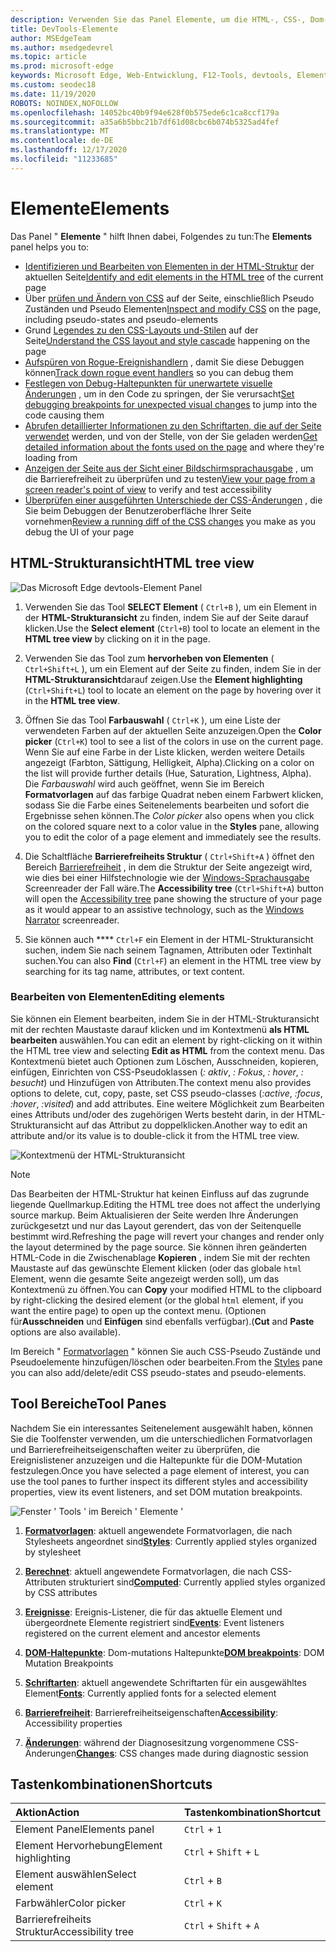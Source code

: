 ```yaml
---
description: Verwenden Sie das Panel Elemente, um die HTML-, CSS-, Dom-und Barrierefreiheit Ihrer Seite zu überprüfen.
title: DevTools-Elemente
author: MSEdgeTeam
ms.author: msedgedevrel
ms.topic: article
ms.prod: microsoft-edge
keywords: Microsoft Edge, Web-Entwicklung, F12-Tools, devtools, Elemente, HTML, CSS, Dom-Haltepunkte, Ereignisse, Barrierefreiheit
ms.custom: seodec18
ms.date: 11/19/2020
ROBOTS: NOINDEX,NOFOLLOW
ms.openlocfilehash: 14052bc40b9f94e628f0b575ede6c1ca8ccf179a
ms.sourcegitcommit: a35a6b5bbc21b7df61d08cbc6b074b5325ad4fef
ms.translationtype: MT
ms.contentlocale: de-DE
ms.lasthandoff: 12/17/2020
ms.locfileid: "11233685"
---
```

# <span data-ttu-id="708ef-104">Elemente</span><span class="sxs-lookup"><span data-stu-id="708ef-104">Elements</span></span>

<span data-ttu-id="708ef-105">Das Panel " **Elemente** " hilft Ihnen dabei, Folgendes zu tun:</span><span class="sxs-lookup"><span data-stu-id="708ef-105">The **Elements** panel helps you to:</span></span>

* <span data-ttu-id="708ef-106">[Identifizieren und Bearbeiten von Elementen in der HTML-Struktur](#html-tree-view) der aktuellen Seite</span><span class="sxs-lookup"><span data-stu-id="708ef-106">[Identify and edit elements in the HTML tree](#html-tree-view) of the current page</span></span>
* <span data-ttu-id="708ef-107">Über [prüfen und Ändern von CSS](./elements/styles.md) auf der Seite, einschließlich Pseudo Zuständen und Pseudo Elementen</span><span class="sxs-lookup"><span data-stu-id="708ef-107">[Inspect and modify CSS](./elements/styles.md) on the page, including pseudo-states and pseudo-elements</span></span>
* <span data-ttu-id="708ef-108">Grund [Legendes zu den CSS-Layouts und-Stilen](./elements/computed.md) auf der Seite</span><span class="sxs-lookup"><span data-stu-id="708ef-108">[Understand the CSS layout and style cascade](./elements/computed.md) happening on the page</span></span>
* <span data-ttu-id="708ef-109">[Aufspüren von Rogue-Ereignishandlern](./elements/events.md) , damit Sie diese Debuggen können</span><span class="sxs-lookup"><span data-stu-id="708ef-109">[Track down rogue event handlers](./elements/events.md) so you can debug them</span></span>
* <span data-ttu-id="708ef-110">[Festlegen von Debug-Haltepunkten für unerwartete visuelle Änderungen](./elements/dom-breakpoints.md) , um in den Code zu springen, der Sie verursacht</span><span class="sxs-lookup"><span data-stu-id="708ef-110">[Set debugging breakpoints for unexpected visual changes](./elements/dom-breakpoints.md) to jump into the code causing them</span></span>
* <span data-ttu-id="708ef-111">[Abrufen detaillierter Informationen zu den Schriftarten, die auf der Seite verwendet](./elements/fonts.md) werden, und von der Stelle, von der Sie geladen werden</span><span class="sxs-lookup"><span data-stu-id="708ef-111">[Get detailed information about the fonts used on the page](./elements/fonts.md) and where they're loading from</span></span>
* <span data-ttu-id="708ef-112">[Anzeigen der Seite aus der Sicht einer Bildschirmsprachausgabe](./elements/accessibility.md) , um die Barrierefreiheit zu überprüfen und zu testen</span><span class="sxs-lookup"><span data-stu-id="708ef-112">[View your page from a screen reader's point of view](./elements/accessibility.md) to verify and test accessibility</span></span> 
* <span data-ttu-id="708ef-113">[Überprüfen einer ausgeführten Unterschiede der CSS-Änderungen](./elements/changes.md) , die Sie beim Debuggen der Benutzeroberfläche Ihrer Seite vornehmen</span><span class="sxs-lookup"><span data-stu-id="708ef-113">[Review a running diff of the CSS changes](./elements/changes.md) you make as you debug the UI of your page</span></span>

## <span data-ttu-id="708ef-114">HTML-Strukturansicht</span><span class="sxs-lookup"><span data-stu-id="708ef-114">HTML tree view</span></span>

![Das Microsoft Edge devtools-Element Panel](./media/elements.png)

1. <span data-ttu-id="708ef-116">Verwenden Sie das Tool **SELECT Element** ( `Ctrl+B` ), um ein Element in der **HTML-Strukturansicht** zu finden, indem Sie auf der Seite darauf klicken.</span><span class="sxs-lookup"><span data-stu-id="708ef-116">Use the **Select element** (`Ctrl+B`) tool to locate an element in the **HTML tree view** by clicking on it in the page.</span></span>

2. <span data-ttu-id="708ef-117">Verwenden Sie das Tool zum **hervorheben von Elementen** ( `Ctrl+Shift+L` ), um ein Element auf der Seite zu finden, indem Sie in der **HTML-Strukturansicht**darauf zeigen.</span><span class="sxs-lookup"><span data-stu-id="708ef-117">Use the **Element highlighting** (`Ctrl+Shift+L`) tool to locate an element on the page by hovering over it in the **HTML tree view**.</span></span>

3. <span data-ttu-id="708ef-118">Öffnen Sie das Tool **Farbauswahl** ( `Ctrl+K` ), um eine Liste der verwendeten Farben auf der aktuellen Seite anzuzeigen.</span><span class="sxs-lookup"><span data-stu-id="708ef-118">Open the **Color picker** (`Ctrl+K`) tool to see a list of the colors in use on the current page.</span></span> <span data-ttu-id="708ef-119">Wenn Sie auf eine Farbe in der Liste klicken, werden weitere Details angezeigt (Farbton, Sättigung, Helligkeit, Alpha).</span><span class="sxs-lookup"><span data-stu-id="708ef-119">Clicking on a color on the list will provide further details (Hue, Saturation, Lightness, Alpha).</span></span> <span data-ttu-id="708ef-120">Die *Farbauswahl* wird auch geöffnet, wenn Sie im Bereich **Formatvorlagen** auf das farbige Quadrat neben einem Farbwert klicken, sodass Sie die Farbe eines Seitenelements bearbeiten und sofort die Ergebnisse sehen können.</span><span class="sxs-lookup"><span data-stu-id="708ef-120">The *Color picker* also opens when you click on the colored square next to a color value in the **Styles** pane, allowing you to edit the color of a page element and immediately see the results.</span></span>

4. <span data-ttu-id="708ef-121">Die Schaltfläche **Barrierefreiheits Struktur** ( `Ctrl+Shift+A` ) öffnet den Bereich [Barrierefreiheit](./elements/accessibility.md) , in dem die Struktur der Seite angezeigt wird, wie dies bei einer Hilfstechnologie wie der [Windows-Sprachausgabe](https://support.microsoft.com/help/22798/windows-10-narrator-get-started) Screenreader der Fall wäre.</span><span class="sxs-lookup"><span data-stu-id="708ef-121">The **Accessibility tree** (`Ctrl+Shift+A`) button will open the [Accessibility tree](./elements/accessibility.md) pane showing the structure of your page as it would appear to an assistive technology, such as the [Windows Narrator](https://support.microsoft.com/help/22798/windows-10-narrator-get-started) screenreader.</span></span>

5. <span data-ttu-id="708ef-122">Sie können auch \*\*\*\* `Ctrl+F` ein Element in der HTML-Strukturansicht suchen, indem Sie nach seinem Tagnamen, Attributen oder Textinhalt suchen.</span><span class="sxs-lookup"><span data-stu-id="708ef-122">You can also **Find** (`Ctrl+F`) an element in the HTML tree view by searching for its tag name, attributes, or text content.</span></span>

### <span data-ttu-id="708ef-123">Bearbeiten von Elementen</span><span class="sxs-lookup"><span data-stu-id="708ef-123">Editing elements</span></span>

<span data-ttu-id="708ef-124">Sie können ein Element bearbeiten, indem Sie in der HTML-Strukturansicht mit der rechten Maustaste darauf klicken und im Kontextmenü **als HTML bearbeiten** auswählen.</span><span class="sxs-lookup"><span data-stu-id="708ef-124">You can edit an element by right-clicking on it within the HTML tree view and selecting **Edit as HTML** from the context menu.</span></span> <span data-ttu-id="708ef-125">Das Kontextmenü bietet auch Optionen zum Löschen, Ausschneiden, kopieren, einfügen, Einrichten von CSS-Pseudoklassen (*: aktiv*, *: Fokus*, *: hover*, *: besucht*) und Hinzufügen von Attributen.</span><span class="sxs-lookup"><span data-stu-id="708ef-125">The context menu also provides options to delete, cut, copy, paste, set CSS pseudo-classes (*:active*, *:focus*, *:hover*, *:visited*) and add attributes.</span></span> <span data-ttu-id="708ef-126">Eine weitere Möglichkeit zum Bearbeiten eines Attributs und/oder des zugehörigen Werts besteht darin, in der HTML-Strukturansicht auf das Attribut zu doppelklicken.</span><span class="sxs-lookup"><span data-stu-id="708ef-126">Another way to edit an attribute and/or its value is to double-click it from the HTML tree view.</span></span>

![Kontextmenü der HTML-Strukturansicht](./media/elements_html_tree_context.png)

> [!NOTE]
> <span data-ttu-id="708ef-128">Das Bearbeiten der HTML-Struktur hat keinen Einfluss auf das zugrunde liegende Quellmarkup.</span><span class="sxs-lookup"><span data-stu-id="708ef-128">Editing the HTML tree does not affect the underlying source markup.</span></span> <span data-ttu-id="708ef-129">Beim Aktualisieren der Seite werden Ihre Änderungen zurückgesetzt und nur das Layout gerendert, das von der Seitenquelle bestimmt wird.</span><span class="sxs-lookup"><span data-stu-id="708ef-129">Refreshing the page will revert your changes and render only the layout determined by the page source.</span></span> <span data-ttu-id="708ef-130">Sie können ihren geänderten HTML-Code in die Zwischenablage **Kopieren** , indem Sie mit der rechten Maustaste auf das gewünschte Element klicken (oder das globale `html` Element, wenn die gesamte Seite angezeigt werden soll), um das Kontextmenü zu öffnen.</span><span class="sxs-lookup"><span data-stu-id="708ef-130">You can **Copy** your modified HTML to the clipboard by right-clicking the desired element (or the global `html` element, if you want the entire page) to open up the context menu.</span></span> <span data-ttu-id="708ef-131">(Optionen für**Ausschneiden** und **Einfügen** sind ebenfalls verfügbar).</span><span class="sxs-lookup"><span data-stu-id="708ef-131">(**Cut** and **Paste** options are also available).</span></span>

<span data-ttu-id="708ef-132">Im Bereich " [Formatvorlagen](./elements/styles.md) " können Sie auch CSS-Pseudo Zustände und Pseudoelemente hinzufügen/löschen oder bearbeiten.</span><span class="sxs-lookup"><span data-stu-id="708ef-132">From the [Styles](./elements/styles.md) pane you can also add/delete/edit CSS pseudo-states and pseudo-elements.</span></span>

## <span data-ttu-id="708ef-133">Tool Bereiche</span><span class="sxs-lookup"><span data-stu-id="708ef-133">Tool Panes</span></span>

<span data-ttu-id="708ef-134">Nachdem Sie ein interessantes Seitenelement ausgewählt haben, können Sie die Toolfenster verwenden, um die unterschiedlichen Formatvorlagen und Barrierefreiheitseigenschaften weiter zu überprüfen, die Ereignislistener anzuzeigen und die Haltepunkte für die DOM-Mutation festzulegen.</span><span class="sxs-lookup"><span data-stu-id="708ef-134">Once you have selected a page element of interest, you can use the tool panes to further inspect its different styles and accessibility properties, view its event listeners, and set DOM mutation breakpoints.</span></span>

![Fenster ' Tools ' im Bereich ' Elemente '](./media/elements_toolpanes.png)

1. <span data-ttu-id="708ef-136">[**Formatvorlagen**](./elements/styles.md): aktuell angewendete Formatvorlagen, die nach Stylesheets angeordnet sind</span><span class="sxs-lookup"><span data-stu-id="708ef-136">[**Styles**](./elements/styles.md): Currently applied styles organized by stylesheet</span></span>

2. <span data-ttu-id="708ef-137">[**Berechnet**](./elements/computed.md): aktuell angewendete Formatvorlagen, die nach CSS-Attributen strukturiert sind</span><span class="sxs-lookup"><span data-stu-id="708ef-137">[**Computed**](./elements/computed.md): Currently applied styles organized by CSS attributes</span></span>

3. <span data-ttu-id="708ef-138">[**Ereignisse**](./elements/events.md): Ereignis-Listener, die für das aktuelle Element und übergeordnete Elemente registriert sind</span><span class="sxs-lookup"><span data-stu-id="708ef-138">[**Events**](./elements/events.md): Event listeners registered on the current element and ancestor elements</span></span>

4. <span data-ttu-id="708ef-139">[**DOM-Haltepunkte**](./elements/dom-breakpoints.md): Dom-mutations Haltepunkte</span><span class="sxs-lookup"><span data-stu-id="708ef-139">[**DOM breakpoints**](./elements/dom-breakpoints.md): DOM Mutation Breakpoints</span></span> 

5. <span data-ttu-id="708ef-140">[**Schriftarten**](./elements/fonts.md): aktuell angewendete Schriftarten für ein ausgewähltes Element</span><span class="sxs-lookup"><span data-stu-id="708ef-140">[**Fonts**](./elements/fonts.md): Currently applied fonts for a selected element</span></span>

6. <span data-ttu-id="708ef-141">[**Barrierefreiheit**](./elements/accessibility.md): Barrierefreiheitseigenschaften</span><span class="sxs-lookup"><span data-stu-id="708ef-141">[**Accessibility**](./elements/accessibility.md):  Accessibility properties</span></span>

7. <span data-ttu-id="708ef-142">[**Änderungen**](./elements/changes.md): während der Diagnosesitzung vorgenommene CSS-Änderungen</span><span class="sxs-lookup"><span data-stu-id="708ef-142">[**Changes**](./elements/changes.md): CSS changes made during diagnostic session</span></span>  

## <span data-ttu-id="708ef-143">Tastenkombinationen</span><span class="sxs-lookup"><span data-stu-id="708ef-143">Shortcuts</span></span>

| <span data-ttu-id="708ef-144">Aktion</span><span class="sxs-lookup"><span data-stu-id="708ef-144">Action</span></span>               | <span data-ttu-id="708ef-145">Tastenkombination</span><span class="sxs-lookup"><span data-stu-id="708ef-145">Shortcut</span></span>               |
|:---------------------|:-----------------------|
| <span data-ttu-id="708ef-146">Element Panel</span><span class="sxs-lookup"><span data-stu-id="708ef-146">Elements panel</span></span>       | `Ctrl` + `1`           |
| <span data-ttu-id="708ef-147">Element Hervorhebung</span><span class="sxs-lookup"><span data-stu-id="708ef-147">Element highlighting</span></span> | `Ctrl` + `Shift` + `L` |
| <span data-ttu-id="708ef-148">Element auswählen</span><span class="sxs-lookup"><span data-stu-id="708ef-148">Select element</span></span>       | `Ctrl` + `B`           |
| <span data-ttu-id="708ef-149">Farbwähler</span><span class="sxs-lookup"><span data-stu-id="708ef-149">Color picker</span></span>         | `Ctrl` + `K`           |
| <span data-ttu-id="708ef-150">Barrierefreiheits Struktur</span><span class="sxs-lookup"><span data-stu-id="708ef-150">Accessibility tree</span></span>   | `Ctrl` + `Shift` + `A` |

